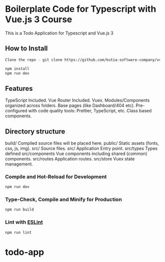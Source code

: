 # Boilerplate Code for Typescript with Vue.js 3 Course

This is a Todo Application for Typescript and Vue.js 3

## How to Install
```sh
Clone the repo - git clone https://github.com/kutia-software-company/vue3-starter.
```
```sh
npm install
npm run dev
```
## Features

TypeScript Included.
Vue Router Included.
Vuex.
Modules/Components organized across folders.
Base pages (like Dashboard/404 etc).
Pre-configured with code quality tools: Prettier, TypeScript, etc.
Class based components.


## Directory structure

build/	Compiled source files will be placed here.
public/	Static assets (fonts, css, js, img).
src/	Source files.
src/	Application Entry point.
src/types	Types defined
src/components	Vue components including shared (common) components.
src/routes	Application routes.
src/store	Vuex state management.

### Compile and Hot-Reload for Development

```sh
npm run dev
```

### Type-Check, Compile and Minify for Production

```sh
npm run build
```

### Lint with [ESLint](https://eslint.org/)

```sh
npm run lint
```
# todo-app
